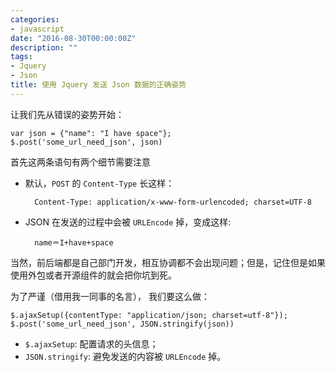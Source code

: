 ```yaml
---
categories:
- javascript
date: "2016-08-30T00:00:00Z"
description: ""
tags:
- Jquery
- Json
title: 使用 Jquery 发送 Json 数据的正确姿势
---
```


让我们先从错误的姿势开始：

	var json = {"name": "I have space"};
	$.post('some_url_need_json', json)
	
首先这两条语句有两个细节需要注意

* 默认，`POST` 的 `Content-Type` 长这样：

		Content-Type: application/x-www-form-urlencoded; charset=UTF-8

* JSON 在发送的过程中会被 `URLEncode` 掉，变成这样:

		name＝I+have+space

当然，前后端都是自己部门开发，相互协调都不会出现问题；但是，记住但是如果使用外包或者开源组件的就会把你坑到死。

为了严谨（借用我一同事的名言）， 我们要这么做：

	$.ajaxSetup({contentType: "application/json; charset=utf-8"});
	$.post('some_url_need_json', JSON.stringify(json))
	
* `$.ajaxSetup`: 配置请求的头信息；
* `JSON.stringify`: 避免发送的内容被 `URLEncode` 掉。
